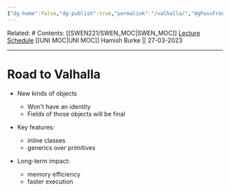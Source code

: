 ```yaml
---
{"dg-home":false,"dg-publish":true,"permalink":"/valhalla/","dgPassFrontmatter":true}
---
```


Related: #
Contents: [[SWEN221/SWEN_MOC\|SWEN_MOC]]
[Lecture Schedule](https://ecs.wgtn.ac.nz/Courses/SWEN221_2023T1/LectureSchedule)
[[UNI MOC\|UNI MOC]]
Hamish Burke || 27-03-2023
***

# Road to Valhalla
- New kinds of objects
	- Won't have an identity
	- Fields of those objects will be final

- Key features:
	- inline classes 
	- generics over primitives
- Long-term impact: 
	- memory efficiency
	- faster execution



